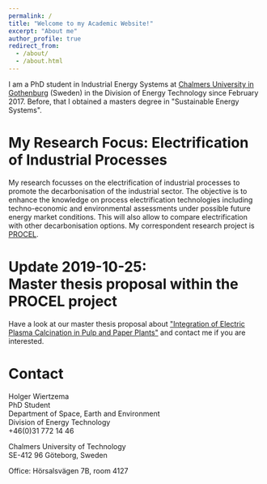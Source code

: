 ```yaml
---
permalink: /
title: "Welcome to my Academic Website!"
excerpt: "About me"
author_profile: true
redirect_from: 
  - /about/
  - /about.html
---
```


I am a PhD student in Industrial Energy Systems at [Chalmers University in Gothenburg](https://www.chalmers.se) (Sweden) in the Division of Energy Technology since February 2017. Before, that I obtained a masters degree in "Sustainable Energy Systems".

My Research Focus: Electrification of Industrial Processes
======
My research focusses on the electrification of industrial processes to promote the decarbonisation of the industrial sector. The objective is to enhance the knowledge on process electrification technologies including techno-economic and environmental assessments under possible future energy market conditions. This will also allow to compare electrification with other decarbonisation options. My correspondent research project is [PROCEL](https://holgerw-chalmers.github.io/procel/).

Update 2019-10-25:  
Master thesis proposal within the PROCEL project
======
Have a look at our master thesis proposal about ["Integration of Electric Plasma Calcination in Pulp and Paper Plants"](https://www.chalmers.se/SiteCollectionDocuments/SEE/Masters-thesis-projects/SEE_Master_thesis_2019_electric_plasma_calcination_2019-10-15.pdf) and contact me if you are interested.

Contact
======
Holger Wiertzema  
PhD Student  
Department of Space, Earth and Environment  
Division of Energy Technology  
+46(0)31 772 14 46

Chalmers University of Technology  
SE-412 96 Göteborg, Sweden

Office: Hörsalsvägen 7B, room 4127
